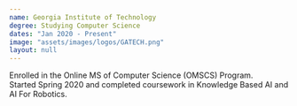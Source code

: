 ```yaml
---
name: Georgia Institute of Technology
degree: Studying Computer Science
dates: "Jan 2020 - Present"
image: "assets/images/logos/GATECH.png"
layout: null
---
```

<p>
    Enrolled in the Online MS of Computer Science (OMSCS) Program. <br/>
    Started Spring 2020 and completed coursework in Knowledge Based AI and AI For Robotics.
</p>
